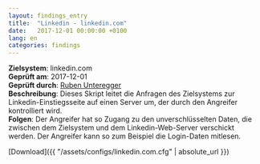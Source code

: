 ```yaml
---
layout: findings_entry
title:  "Linkedin - linkedin.com"
date:   2017-12-01 00:00:00 +0100
lang: en
categories: findings
---
```


**Zielsystem**: linkedin.com  
**Geprüft am**: 2017-12-01  
**Geprüft durch**: [Ruben Unteregger](https://twitter.com/rubenunteregger)  
**Beschreibung**: Dieses Skript leitet die Anfragen des Zielsystems zur Linkedin-Einstiegsseite auf einen Server um, der durch den Angreifer kontrolliert wird.   
**Folgen**: Der Angreifer hat so Zugang zu den unverschlüsselten Daten, die zwischen dem Zielsystem und dem Linkedin-Web-Server verschickt werden. Der Angreifer kann so zum Beispiel die Login-Daten mitlesen.


[Download]({{ "/assets/configs/linkedin.com.cfg" | absolute_url }})
